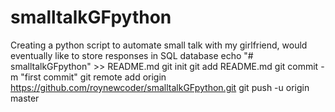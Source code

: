 # smalltalkGFpython
Creating a python script to automate small talk with my girlfriend, would eventually like to store responses in SQL database
echo "# smalltalkGFpython" >> README.md
git init
git add README.md
git commit -m "first commit"
git remote add origin https://github.com/roynewcoder/smalltalkGFpython.git
git push -u origin master
